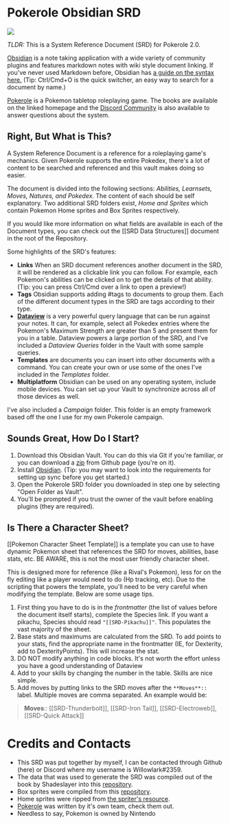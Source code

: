 # Pokerole Obsidian SRD

![](https://i.imgur.com/4ZpTthC.png)

*TLDR:* This is a System Reference Document (SRD) for Pokerole 2.0. 

[Obsidian](https://help.obsidian.md/Obsidian/Index) is a note taking application with a wide variety of community plugins and features markdown notes with wiki style document linking. If you've never used Markdown before, Obsidian has [a guide on the syntax here.](https://help.obsidian.md/How+to/Format+your+notes) (Tip: Ctrl/Cmd+O is the quick switcher, an easy way to search for a document by name.)

[Pokerole](https://www.pokeroleproject.com/) is a Pokemon tabletop roleplaying game. The books are available on the linked homepage and the [Discord Community](https://discord.gg/95DFpdMVcC) is also available to answer questions about the system. 

## Right, But What is This?

A System Reference Document is a reference for a roleplaying game's mechanics. Given Pokerole supports the entire Pokedex, there's a lot of content to be searched and referenced and this vault makes doing so easier. 

The document is divided into the following sections: *Abilities, Learnsets, Moves, Natures, and Pokedex*. The content of each should be self explanatory. Two additional SRD folders exist, *Home and Sprites* which contain Pokemon Home sprites and Box Sprites respectively. 

If you would like more information on what fields are available in each of the Document types, you can check out the [[SRD Data Structures]] document in the root of the Repository. 

Some highlights of the SRD's features: 

- **Links** When an SRD document references another document in the SRD, it will be rendered as a clickable link you can follow. For example, each Pokemon's abilities can be clicked on to get the details of that ability. (Tip: you can press Ctrl/Cmd over a link to open a preview!)
- **Tags** Obsidian supports adding \#tags to documents to group them. Each of the different document types in the SRD are tags according to their type. 
- **[Dataview](https://blacksmithgu.github.io/obsidian-dataview/)** is a very powerful query language that can be run against your notes. It can, for example, select all Pokedex entries where the Pokemon's Maximum Strength are greater than 5 and present them for you in a table. Dataview powers a large portion of the SRD, and I've included a *Dataview Queries* folder in the Vault with some sample queries. 
- **Templates** are documents you can insert into other documents with a command. You can create your own or use some of the ones I've included in the *Templates* folder.
- **Multiplatform** Obsidian can be used on any operating system, include mobile devices. You can set up your Vault to synchronize across all of those devices as well. 

I've also included a *Campaign* folder. This folder is an empty framework based off the one I use for my own Pokerole campaign. 

## Sounds Great, How Do I Start?

1. Download this Obsidian Vault. You can do this via Git if you're familiar, or you can download a [zip](https://github.com/Willowlark/PokeroleObsidianSRD/archive/refs/heads/master.zip) from Github page (you're on it).
2. Install [Obsidian](https://obsidian.md/). (Tip: you may want to look into the requirements for setting up sync before you get started.)
3. Open the Pokerole SRD folder you downloaded in step one by selecting "Open Folder as Vault". 
4. You'll be prompted if you trust the owner of the vault before enabling plugins (they are required). 

## Is There a Character Sheet?

[[Pokemon Character Sheet Template]] is a template you can use to have dynamic Pokemon sheet that references the SRD for moves, abilities, base stats, etc. BE AWARE, this is not the most user friendly character sheet. 

This is designed more for reference (like a Rival's Pokemon), less for on the fly editing like a player would need to do (Hp tracking, etc). Due to the scripting that powers the template, you'll need to be very careful when modifying the template. Below are some usage tips.

1. First thing you have to do is in the *frontmatter* (the list of values before the document itself starts), complete the Species link. If you want a pikachu, Species should read `"[[SRD-Pikachu]]"`. This populates the vast majority of the sheet.
2. Base stats and maximums are calculated from the SRD. To add points to your stats, find the appropriate name in the frontmatter (IE, for Dexterity, add to DexterityPoints). This will increase the stat.
3. DO NOT modify anything in code blocks. It's not worth the effort unless you have a good understanding of Dataview
4. Add to your skills by changing the number in the table. Skills are nice simple.
5. Add moves by putting links to the SRD moves after the `**Moves**::` label. Multiple moves are comma separated. An example would be:
> **Moves**:: [[SRD-Thunderbolt]], [[SRD-Iron Tail]], [[SRD-Electroweb]], [[SRD-Quick Attack]]

# Credits and Contacts

- This SRD was put together by myself, I can be contacted through Github (here) or Discord where my username is Willowlark#2359. 
- The data that was used to generate the SRD was compiled out of the book by Shadeslayer into this [repository](https://github.com/XShadeSlayerXx/PokeRole-Discord.py-Base). 
- Box sprites were compiled from this [repository](https://github.com/msikma/pokesprite).
- Home sprites were ripped from [the spriter's resource](https://www.spriters-resource.com/nintendo_switch/pokemonhome/).
- [Pokerole](https://www.pokeroleproject.com/) was written by it's own team, check them out.
- Needless to say, Pokemon is owned by Nintendo
